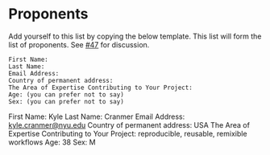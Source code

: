 # Proponents

Add yourself to this list by copying the below template. This list will
form the list of proponents. See [#47](https://github.com/betatim/openscienceprize/issues/47) for discussion.

```
First Name:
Last Name:
Email Address:
Country of permanent address:
The Area of Expertise Contributing to Your Project:
Age: (you can prefer not to say)
Sex: (you can prefer not to say)
```

First Name: Kyle
Last Name: Cranmer
Email Address: kyle.cranmer@nyu.edu
Country of permanent address: USA
The Area of Expertise Contributing to Your Project: reproducible, reusable, remixible workflows
Age: 38
Sex: M